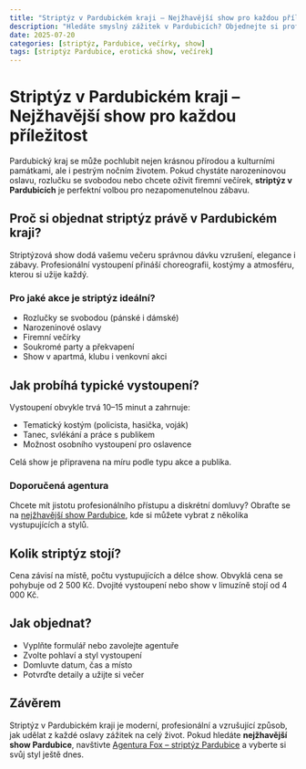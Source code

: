 ```yaml
---
title: "Striptýz v Pardubickém kraji – Nejžhavější show pro každou příležitost"
description: "Hledáte smyslný zážitek v Pardubicích? Objednejte si profesionální striptýz na oslavu, večírek nebo rozlučku. Nejžhavější show v kraji."
date: 2025-07-20
categories: [striptýz, Pardubice, večírky, show]
tags: [striptýz Pardubice, erotická show, večírek]
---
```


# Striptýz v Pardubickém kraji – Nejžhavější show pro každou příležitost

Pardubický kraj se může pochlubit nejen krásnou přírodou a kulturními památkami, ale i pestrým nočním životem. Pokud chystáte narozeninovou oslavu, rozlučku se svobodou nebo chcete oživit firemní večírek, **striptýz v Pardubicích** je perfektní volbou pro nezapomenutelnou zábavu.

## Proč si objednat striptýz právě v Pardubickém kraji?

Striptýzová show dodá vašemu večeru správnou dávku vzrušení, elegance i zábavy. Profesionální vystoupení přináší choreografii, kostýmy a atmosféru, kterou si užije každý.

### Pro jaké akce je striptýz ideální?

- Rozlučky se svobodou (pánské i dámské)
- Narozeninové oslavy
- Firemní večírky
- Soukromé party a překvapení
- Show v apartmá, klubu i venkovní akci

## Jak probíhá typické vystoupení?

Vystoupení obvykle trvá 10–15 minut a zahrnuje:

- Tematický kostým (policista, hasička, voják)
- Tanec, svlékání a práce s publikem
- Možnost osobního vystoupení pro oslavence

Celá show je připravena na míru podle typu akce a publika.

### Doporučená agentura

Chcete mít jistotu profesionálního přístupu a diskrétní domluvy? Obraťte se na [nejžhavější show Pardubice](https://www.agenturafox.cz/striptyz-pardubice/), kde si můžete vybrat z několika vystupujících a stylů.

## Kolik striptýz stojí?

Cena závisí na místě, počtu vystupujících a délce show. Obvyklá cena se pohybuje od 2 500 Kč. Dvojité vystoupení nebo show v limuzíně stojí od 4 000 Kč.

## Jak objednat?

- Vyplňte formulář nebo zavolejte agentuře
- Zvolte pohlaví a styl vystoupení
- Domluvte datum, čas a místo
- Potvrďte detaily a užijte si večer

## Závěrem

Striptýz v Pardubickém kraji je moderní, profesionální a vzrušující způsob, jak udělat z každé oslavy zážitek na celý život. Pokud hledáte **nejžhavější show Pardubice**, navštivte [Agentura Fox – striptýz Pardubice](https://www.agenturafox.cz/striptyz-pardubice/) a vyberte si svůj styl ještě dnes.
